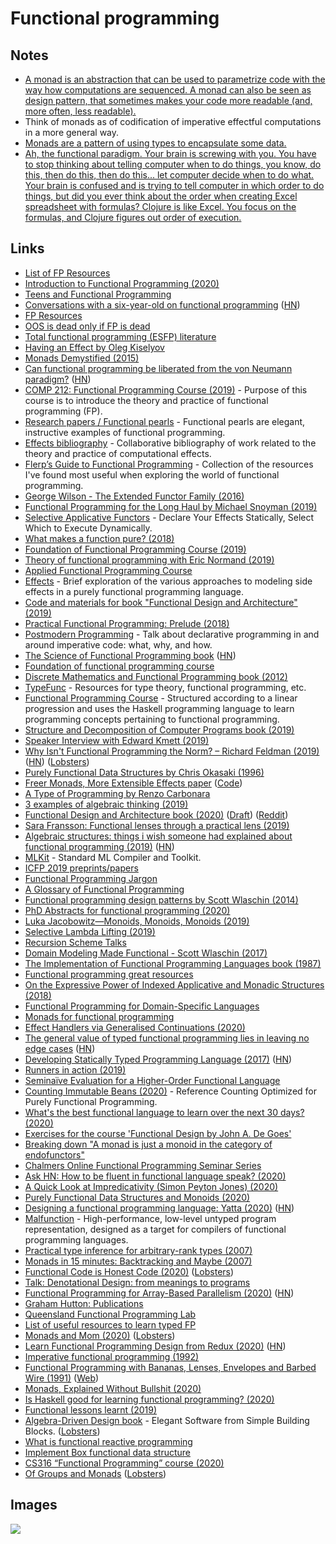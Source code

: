 # Functional programming

## Notes

- [A monad is an abstraction that can be used to parametrize code with the way how computations are sequenced. A monad can also be seen as design pattern, that sometimes makes your code more readable (and, more often, less readable).](https://binaryanalysisplatform.github.io/bap/api/master/Monads.Std.html)
- Think of monads as of codification of imperative effectful computations in a more general way.
- [Monads are a pattern of using types to encapsulate some data.](https://www.reddit.com/r/Clojure/comments/9cpyqc/should_i_learn_haskell_to_reveal_functional/)
- [Ah, the functional paradigm. Your brain is screwing with you. You have to stop thinking about telling computer when to do things, you know, do this, then do this, then do this... let computer decide when to do what. Your brain is confused and is trying to tell computer in which order to do things, but did you ever think about the order when creating Excel spreadsheet with formulas? Clojure is like Excel. You focus on the formulas, and Clojure figures out order of execution.](https://www.reddit.com/r/Clojure/comments/9geecc/how_does_anyone_learn_this/)

## Links

- [List of FP Resources](http://themattchan.com/blog/fp-resources.html)
- [Introduction to Functional Programming (2020)](https://serokell.io/blog/introduction-to-functional-programming)
- [Teens and Functional Programming](https://jozefg.bitbucket.io/posts/2013-09-08-teens-and-fp.html)
- [Conversations with a six-year-old on functional programming](https://byorgey.wordpress.com/2018/05/06/conversations-with-a-six-year-old-on-functional-programming/) ([HN](https://news.ycombinator.com/item?id=22943749))
- [FP Resources](https://github.com/allenleein/brains/projects/9?fullscreen=true)
- [OOS is dead only if FP is dead](https://speakerdeck.com/staltz/oop-is-dead-only-if-fp-is-dead?slide=1)
- [Total functional programming (ESFP) literature](https://github.com/mietek/total-functional-programming)
- [Having an Effect by Oleg Kiselyov](https://www.youtube.com/watch?v=GhERMBT7u4w)
- [Monads Demystified (2015)](http://blog.reverberate.org/2015/08/monads-demystified.html)
- [Can functional programming be liberated from the von Neumann paradigm?](http://conal.net/blog/posts/can-functional-programming-be-liberated-from-the-von-neumann-paradigm) ([HN](https://news.ycombinator.com/item?id=18692470))
- [COMP 212: Functional Programming Course (2019)](http://dlicata.web.wesleyan.edu/teaching/fp-s19/) - Purpose of this course is to introduce the theory and practice of functional programming (FP).
- [Research papers / Functional pearls](https://wiki.haskell.org/Research_papers/Functional_pearls) - Functional pearls are elegant, instructive examples of functional programming.
- [Effects bibliography](https://github.com/yallop/effects-bibliography) - Collaborative bibliography of work related to the theory and practice of computational effects.
- [Flerp’s Guide to Functional Programming](https://github.com/jeppes/flerps-functional) - Collection of the resources I've found most useful when exploring the world of functional programming.
- [George Wilson - The Extended Functor Family (2016)](https://www.youtube.com/watch?v=JZPXzJ5tp9w)
- [Functional Programming for the Long Haul by Michael Snoyman (2019)](https://www.youtube.com/watch?v=DdR9q69se-I)
- [Selective Applicative Functors](https://www.staff.ncl.ac.uk/andrey.mokhov/selective-functors.pdf) - Declare Your Effects Statically, Select Which to Execute Dynamically.
- [What makes a function pure? (2018)](https://blog.kubukoz.com/what-makes-a-function-pure)
- [Foundation of Functional Programming Course (2019)](https://github.com/julien-truffaut/fp-foundation)
- [Theory of functional programming with Eric Normand (2019)](https://lispcast.com/theory-functional-programming-0003/)
- [Applied Functional Programming Course](https://github.com/qfpl/applied-fp-course)
- [Effects](https://github.com/stepchowfun/effects) - Brief exploration of the various approaches to modeling side effects in a purely functional programming language.
- [Code and materials for book "Functional Design and Architecture" (2019)](https://github.com/graninas/Functional-Design-and-Architecture)
- [Practical Functional Programming: Prelude (2018)](https://www.gasi.ch/blog/practical-functional-programming)
- [Postmodern Programming](https://github.com/robrix/Postmodern-Programming/blob/master/Postmodern%20Programming.md) - Talk about declarative programming in and around imperative code: what, why, and how.
- [The Science of Functional Programming book](https://github.com/winitzki/sofp/blob/master/sofp-src/sofp.pdf) ([HN](https://news.ycombinator.com/item?id=21093129))
- [Foundation of functional programming course](https://github.com/fp-tower/foundation)
- [Discrete Mathematics and Functional Programming book (2012)](http://cs.wheaton.edu/~tvandrun/dmfp/)
- [TypeFunc](https://github.com/williamdemeo/TypeFunc) - Resources for type theory, functional programming, etc.
- [Functional Programming Course](https://github.com/tonymorris/fp-course) - Structured according to a linear progression and uses the Haskell programming language to learn programming concepts pertaining to functional programming.
- [Structure and Decomposition of Computer Programs book (2019)](https://github.com/isovector/structure-and-decomposition-of-computer-programs)
- [Speaker Interview with Edward Kmett (2019)](https://confengine.com/functional-conf-2019/speaker/interview/edward-kmett)
- [Why Isn't Functional Programming the Norm? – Richard Feldman (2019)](https://www.youtube.com/watch?v=QyJZzq0v7Z4) ([HN](https://news.ycombinator.com/item?id=21280429)) ([Lobsters](https://lobste.rs/s/dbsvr5/why_isn_t_functional_programming_norm))
- [Purely Functional Data Structures by Chris Okasaki (1996)](https://www.cs.cmu.edu/~rwh/theses/okasaki.pdf)
- [Freer Monads, More Extensible Effects paper](http://okmij.org/ftp/Haskell/extensible/more.pdf) ([Code](https://github.com/jwiegley/refine-freer))
- [A Type of Programming by Renzo Carbonara](https://atypeofprogramming.com/)
- [3 examples of algebraic thinking (2019)](https://lispcast.com/3-examples-of-algebraic-thinking/)
- [Functional Design and Architecture book (2020)](https://leanpub.com/functional-design-and-architecture) ([Draft](https://docs.google.com/document/d/1al1kW7X4ZncBP_RKR0DZMY84pUtcbbiPQTtkDsjafsw/edit)) ([Reddit](https://www.reddit.com/r/haskell/comments/illft7/the_book_functional_design_and_architecture_is/))
- [Sara Fransson: Functional lenses through a practical lens (2019)](https://www.youtube.com/watch?v=sFzuu676pFs)
- [Algebraic structures: things i wish someone had explained about functional programming (2019)](https://jrsinclair.com/articles/2019/algebraic-structures-what-i-wish-someone-had-explained-about-functional-programming/) ([HN](https://news.ycombinator.com/item?id=21440932))
- [MLKit](https://github.com/melsman/mlkit) - Standard ML Compiler and Toolkit.
- [ICFP 2019 preprints/papers](https://github.com/llelf/icfp2019-papers)
- [Functional Programming Jargon](https://github.com/hemanth/functional-programming-jargon)
- [A Glossary of Functional Programming](http://degoes.net/articles/fp-glossary)
- [Functional programming design patterns by Scott Wlaschin (2014)](https://www.youtube.com/watch?v=E8I19uA-wGY)
- [PhD Abstracts for functional programming (2020)](https://www.cambridge.org/core/services/aop-cambridge-core/content/view/F66CECFC31BDB7D2790F39DE25426EEA/S0956796819000200a.pdf/phd_abstracts.pdf)
- [Luka Jacobowitz—Monoids, Monoids, Monoids (2019)](https://www.youtube.com/watch?v=DJyhWAwmGqE)
- [Selective Lambda Lifting (2019)](https://arxiv.org/abs/1910.11717)
- [Recursion Scheme Talks](https://github.com/sellout/recursion-scheme-talk)
- [Domain Modeling Made Functional - Scott Wlaschin (2017)](https://www.youtube.com/watch?v=Up7LcbGZFuo)
- [The Implementation of Functional Programming Languages book (1987)](https://www.microsoft.com/en-us/research/uploads/prod/1987/01/slpj-book-1987-r90.pdf)
- [Functional programming great resources](https://github.com/mmenestret/fp-resources)
- [On the Expressive Power of Indexed Applicative and Monadic Structures (2018)](https://oxij.org/thesis/PhD/)
- [Functional Programming for Domain-Specific Languages](http://www.cs.ox.ac.uk/jeremy.gibbons/publications/fp4dsls.pdf)
- [Monads for functional programming](http://homepages.inf.ed.ac.uk/wadler/papers/marktoberdorf/baastad.pdf)
- [Effect Handlers via Generalised Continuations (2020)](http://homepages.inf.ed.ac.uk/slindley/papers/ehgc.pdf)
- [The general value of typed functional programming lies in leaving no edge cases](https://np.reddit.com/r/scala/comments/en89or/when_should_i_use_cats_scalaz_instead_of_standard/fdxer1k/) ([HN](https://news.ycombinator.com/item?id=22403625))
- [Developing Statically Typed Programming Language (2017)](https://blog.mgechev.com/2017/08/05/typed-lambda-calculus-create-type-checker-transpiler-compiler-javascript/) ([HN](https://news.ycombinator.com/item?id=21738891))
- [Runners in action (2019)](http://math.andrej.com/2019/10/28/runners-in-action/)
- [Seminaïve Evaluation for a Higher-Order Functional Language](https://www.cl.cam.ac.uk/~nk480/seminaive-datafun.pdf)
- [Counting Immutable Beans (2020)](https://arxiv.org/pdf/1908.05647.pdf) - Reference Counting Optimized for Purely Functional Programming.
- [What's the best functional language to learn over the next 30 days? (2020)](https://lobste.rs/s/hf3y19/what_s_best_functional_language_learn)
- [Exercises for the course 'Functional Design by John A. De Goes'](https://github.com/jdegoes/functional-design)
- [Breaking down "A monad is just a monoid in the category of endofunctors"](https://www.christianfscott.com/wtf-is-a-monad/)
- [Chalmers Online Functional Programming Seminar Series](http://chalmersfp.org/)
- [Ask HN: How to be fluent in functional language speak? (2020)](https://news.ycombinator.com/item?id=23078173)
- [A Quick Look at Impredicativity (Simon Peyton Jones) (2020)](https://www.youtube.com/watch?v=ZuNMo136QqI)
- [Purely Functional Data Structures and Monoids (2020)](https://doisinkidney.com/pdfs/purely-functional-data-structures-slides.pdf)
- [Designing a functional programming language: Yatta (2020)](https://functional.blog/2020/05/25/designing-a-functional-programming-language-yatta/) ([HN](https://news.ycombinator.com/item?id=23307699))
- [Malfunction](https://github.com/stedolan/malfunction) - High-performance, low-level untyped program representation, designed as a target for compilers of functional programming languages.
- [Practical type inference for arbitrary-rank types (2007)](https://www.microsoft.com/en-us/research/wp-content/uploads/2016/02/putting.pdf)
- [Monads in 15 minutes: Backtracking and Maybe (2007)](http://www.randomhacks.net/2007/03/12/monads-in-15-minutes/)
- [Functional Code is Honest Code (2020)](https://michaelfeathers.silvrback.com/functional-code-is-honest-code) ([Lobsters](https://lobste.rs/s/lwopua/functional_code_is_honest_code))
- [Talk: Denotational Design: from meanings to programs](https://github.com/conal/talk-2014-lambdajam-denotational-design)
- [Functional Programming for Array-Based Parallelism (2020)](https://www.infoq.com/presentations/functional-programming-parallelism/) ([HN](https://news.ycombinator.com/item?id=23536190))
- [Graham Hutton: Publications](http://www.cs.nott.ac.uk/~pszgmh/bib.html)
- [Queensland Functional Programming Lab](https://qfpl.io/)
- [List of useful resources to learn typed FP](https://github.com/dewey92/typed-fp-good-reads)
- [Monads and Mom (2020)](https://twitchard.github.io/posts/2020-07-26-monads.html) ([Lobsters](https://lobste.rs/s/hkz1kh/monads_mom))
- [Learn Functional Programming Design from Redux (2020)](https://pitayan.com/posts/redux-fp-design/) ([HN](https://news.ycombinator.com/item?id=24046631))
- [Imperative functional programming (1992)](https://www.microsoft.com/en-us/research/wp-content/uploads/1993/01/imperative.pdf)
- [Functional Programming with Bananas, Lenses, Envelopes and Barbed Wire (1991)](https://ris.utwente.nl/ws/portalfiles/portal/6142049/meijer91functional.pdf) ([Web](http://citeseerx.ist.psu.edu/viewdoc/summary?doi=10.1.1.41.125))
- [Monads, Explained Without Bullshit (2020)](https://www.boringcactus.com/2020/07/18/monads-without-the-bullshit.html)
- [Is Haskell good for learning functional programming? (2020)](https://www.reddit.com/r/haskell/comments/ik9yqi/is_haskell_good_for_learning_functional/)
- [Functional lessons learnt (2019)](https://manzanit0.github.io/functional%20programming/2019/08/23/functional-lessons.html)
- [Algebra-Driven Design book](https://algebradriven.design/) - Elegant Software from Simple Building Blocks. ([Lobsters](https://lobste.rs/s/xs8vlo/algebra_driven_design))
- [What is functional reactive programming](https://github.com/Pauan/programming-notes/blob/master/Signals.rst)
- [Implement Box functional data structure](https://github.com/Pauan/programming-notes/blob/master/Boxes.rst)
- [CS316 “Functional Programming” course (2020)](https://github.com/bobatkey/CS316-2020)
- [Of Groups and Monads](https://garlandus.co/OfGroupsAndMonads.html) ([Lobsters](https://lobste.rs/s/zzcjr9/groups_monads))

## Images

![](https://i.imgur.com/nSrcdxd.png)
